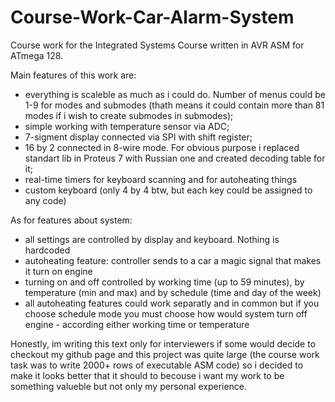 # Course-Work-Car-Alarm-System
Course work for the Integrated Systems Course written in AVR ASM for ATmega 128.

Main features of this work are:
- everything is scaleble as much as i could do. Number of menus could be 1-9 for modes and submodes (thath means it could contain more than 81 modes if i wish to create submodes in submodes);
- simple working with temperature sensor via ADC;
- 7-sigment display connected via SPI with shift register;
- 16 by 2 connected in 8-wire mode. For obvious purpose i replaced standart lib in Proteus 7 with Russian one and created decoding table for it;
- real-time timers for keyboard scanning and for autoheating things
- custom keyboard (only 4 by 4 btw, but each key could be assigned to any code)

As for features about system:
- all settings are controlled by display and keyboard. Nothing is hardcoded
- autoheating feature: controller sends to a car a magic signal that makes it turn on engine
- turning on and off controlled by working time (up to 59 minutes), by temperature (min and max) and by schedule (time and day of the week)
- all autoheating features could work separatly and in common but if you choose schedule mode you must choose how would system turn off engine - according either working time or temperature

Honestly, im writing this text only for interviewers if some would decide to checkout my github page and this project was quite large (the course work task was to write 2000+ rows of executable ASM code) so i decided to make it looks better that it should to becouse i want my work to be something valueble but not only my personal experience.


